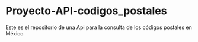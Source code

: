 # Proyecto-API-codigos_postales
Este es el repositorio de una Api para la consulta de los códigos postales en México
